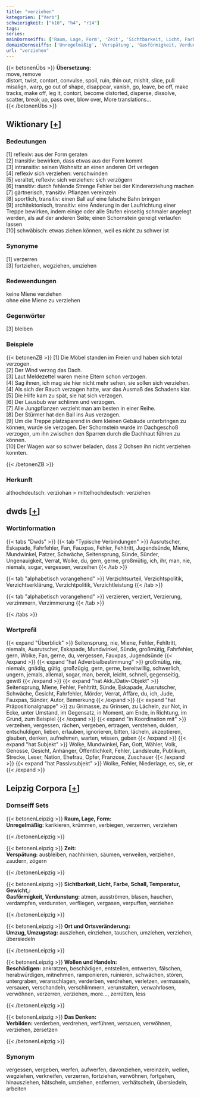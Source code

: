 ```yaml
---
title: "verziehen"
kategorien: ["Verb"]
schwierigkeit: ["k10", "h4", "r14"]
tags:
series:
mainDornseiffs: ['Raum, Lage, Form', 'Zeit', 'Sichtbarkeit, Licht, Farbe, Schall, Temperatur, Gewicht,', 'Ort und Ortsveränderung', 'Wollen und Handeln', 'Das Denken']
domainDornseiffs: ['Unregelmäßig', 'Verspätung', 'Gasförmigkeit, Verdunstung', 'Umzug, Umzugstag', 'Beschädigen', 'Verbilden']
url: "verziehen"
---
```


{{< betonenÜbs >}}
**Übersetzung:**  
move, remove  
distort, twist, contort, convulse, spoil, ruin, thin out, mishit, slice, pull  
misalign, warp, go out of shape, disappear, vanish, go, leave, be off, make tracks, make off, leg it, contort, become distorted, disperse, dissolve, scatter, break up, pass over, blow over, More translations...  
{{< /betonenÜbs >}}

## Wiktionary [[+](https://de.wiktionary.org/wiki/verziehen)]

### Bedeutungen
[1] reflexiv: aus der Form geraten  
[2] transitiv: bewirken, dass etwas aus der Form kommt  
[3] intransitiv: seinen Wohnsitz an einen anderen Ort verlegen  
[4] reflexiv sich verziehen: verschwinden  
[5] veraltet, reflexiv: sich verziehen: sich verzögern  
[6] transitiv: durch fehlende Strenge Fehler bei der Kindererziehung machen  
[7] gärtnerisch, transitiv: Pflanzen vereinzeln  
[8] sportlich, transitiv: einen Ball auf eine falsche Bahn bringen  
[9] architektonisch, transitiv: eine Änderung in der Laufrichtung einer Treppe bewirken, indem einige oder alle Stufen einseitig schmaler angelegt werden, als auf der anderen Seite; einen Schornstein geneigt verlaufen lassen  
[10] schwäbisch: etwas ziehen können, weil es nicht zu schwer ist  

### Synonyme
[1] verzerren  
[3] fortziehen, wegziehen, umziehen  

### Redewendungen
keine Miene verziehen  
ohne eine Miene zu verziehen  

### Gegenwörter
[3] bleiben  

### Beispiele
{{< betonenZB >}}
[1] Die Möbel standen im Freien und haben sich total verzogen.  
[2] Der Wind verzog das Dach.  
[3] Laut Meldezettel waren meine Eltern schon verzogen.  
[4] Sag ihnen, ich mag sie hier nicht mehr sehen, sie sollen sich verziehen.  
[4] Als sich der Rauch verzogen hatte, war das Ausmaß des Schadens klar.  
[5] Die Hilfe kam zu spät, sie hat sich verzogen.  
[6] Der Lausbub war schlimm und verzogen.  
[7] Alle Jungpflanzen verzieht man am besten in einer Reihe.  
[8] Der Stürmer hat den Ball ins Aus verzogen.  
[9] Um die Treppe platzsparend in dem kleinen Gebäude unterbringen zu können, wurde sie verzogen. Der Schornstein wurde im Dachgeschoß verzogen, um ihn zwischen den Sparren durch die Dachhaut führen zu können.  
[10] Der Wagen war so schwer beladen, dass 2 Ochsen ihn nicht verziehen konnten.  

{{< /betonenZB >}}
### Herkunft
althochdeutsch: verziohan > mittelhochdeutsch: verziehen  



## dwds [[+](https://www.dwds.de/wb/verziehen)]

### Wortinformation
{{< tabs "Dwds" >}}
{{< tab "Typische Verbindungen" >}}
Ausrutscher, Eskapade, Fahrfehler, Fan, Fauxpas, Fehler, Fehltritt, Jugendsünde, Miene, Mundwinkel, Patzer, Schwäche, Seitensprung, Sünde, Sünder, Ungenauigkeit, Verrat, Wolke, du, gern, gerne, großmütig, ich, ihr, man, nie, niemals, sogar, vergessen, verzeihen
{{< /tab >}}

{{< tab "alphabetisch vorangehend" >}}
Verzichtsurteil, Verzichtspolitik, Verzichtserklärung, Verzichtpolitik, Verzichtleistung
{{< /tab >}}

{{< tab "alphabetisch vorangehend" >}}
verzieren, verziert, Verzierung, verzimmern, Verzimmerung
{{< /tab >}}

{{< /tabs >}}

### Wortprofil
{{< expand "Überblick" >}} Seitensprung, nie, Miene, Fehler, Fehltritt, niemals, Ausrutscher, Eskapade, Mundwinkel, Sünde, großmütig, Fahrfehler, gern, Wolke, Fan, gerne, du, vergessen, Fauxpas, Jugendsünde {{< /expand >}}
{{< expand "hat Adverbialbestimmung" >}} großmütig, nie, niemals, gnädig, gütig, großzügig, gern, gerne, bereitwillig, schwerlich, ungern, jemals, allemal, sogar, man, bereit, leicht, schnell, gegenseitig, gewiß {{< /expand >}}
{{< expand "hat Akk./Dativ-Objekt" >}} Seitensprung, Miene, Fehler, Fehltritt, Sünde, Eskapade, Ausrutscher, Schwäche, Gesicht, Fahrfehler, Mörder, Verrat, Affäre, du, ich, Jude, Fauxpas, Sünder, Autor, Bemerkung {{< /expand >}}
{{< expand "hat Präpositionalgruppe" >}} zu Grimasse, zu Grinsen, zu Lächeln, zur Not, in Ecke, unter Umstand, im Gegensatz, in Moment, am Ende, in Richtung, im Grund, zum Beispiel {{< /expand >}}
{{< expand "in Koordination mit" >}} verzeihen, vergessen, rächen, vergeben, ertragen, verstehen, dulden, entschuldigen, lieben, erlauben, ignorieren, bitten, lächeln, akzeptieren, glauben, denken, aufnehmen, warten, wissen, geben {{< /expand >}}
{{< expand "hat Subjekt" >}} Wolke, Mundwinkel, Fan, Gott, Wähler, Volk, Genosse, Gesicht, Anhänger, Öffentlichkeit, Fehler, Landsleute, Publikum, Strecke, Leser, Nation, Ehefrau, Opfer, Franzose, Zuschauer {{< /expand >}}
{{< expand "hat Passivsubjekt" >}} Wolke, Fehler, Niederlage, es, sie, er {{< /expand >}}

## Leipzig Corpora [[+](https://corpora.uni-leipzig.de/en/res?word=verziehen&corpusId=deu_newscrawl-public_2018)]

### Dornseiff Sets
{{< betonenLeipzig >}}
**Raum, Lage, Form:**  
**Unregelmäßig:** karikieren, krümmen, verbiegen, verzerren, verziehen  

{{< /betonenLeipzig >}}


{{< betonenLeipzig >}}
**Zeit:**  
**Verspätung:** ausbleiben, nachhinken, säumen, verweilen, verziehen, zaudern, zögern  

{{< /betonenLeipzig >}}


{{< betonenLeipzig >}}
**Sichtbarkeit, Licht, Farbe, Schall, Temperatur, Gewicht,:**  
**Gasförmigkeit, Verdunstung:** atmen, ausströmen, blasen, hauchen, verdampfen, verdunsten, verfliegen, vergasen, verpuffen, verziehen  

{{< /betonenLeipzig >}}


{{< betonenLeipzig >}}
**Ort und Ortsveränderung:**  
**Umzug, Umzugstag:** ausziehen, einziehen, tauschen, umziehen, verziehen, übersiedeln  

{{< /betonenLeipzig >}}


{{< betonenLeipzig >}}
**Wollen und Handeln:**  
**Beschädigen:** ankratzen, beschädigen, entstellen, entwerten, fälschen, herabwürdigen, mitnehmen, ramponieren, ruinieren, schwächen, stören, untergraben, veranschlagen, verderben, verdrehen, verletzen, vermasseln, versauen, verschandeln, verschlimmern, verunstalten, verwahrlosen, verwöhnen, verzerren, verziehen, more..., zerrütten, less  

{{< /betonenLeipzig >}}


{{< betonenLeipzig >}}
**Das Denken:**  
**Verbilden:** verderben, verdrehen, verführen, versauen, verwöhnen, verziehen, zersetzen  

{{< /betonenLeipzig >}}

### Synonym
vergessen, vergeben, werfen, aufwerfen, davonziehen, vereinzeln, wellen, wegziehen, verkneifen, verzerren, fortziehen, verwöhnen, fortgehen, hinausziehen, hätscheln, umziehen, entfernen, verhätscheln, übersiedeln, arbeiten

